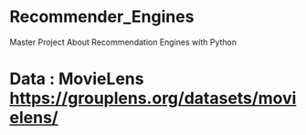 # Recommender_Engines
Master Project About Recommendation Engines with Python

# Data : MovieLens https://grouplens.org/datasets/movielens/
